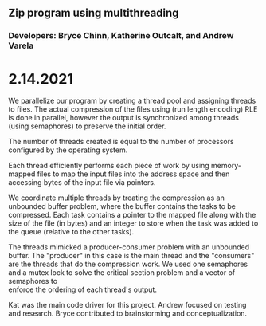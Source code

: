 ## Zip program using multithreading
### Developers: Bryce Chinn, Katherine Outcalt, and Andrew Varela
# 2.14.2021

We parallelize our program by creating a thread pool and assigning threads
to files. The actual compression of the files using (run length encoding)
RLE is done in parallel, however the output is synchronized among threads 
(using semaphores) to preserve the initial order. 

The number of threads created is equal to the number of processors configured
by the operating system.

Each thread efficiently performs each piece of work by using memory-mapped
files to map the input files into the address space and then accessing
bytes of the input file via pointers. 

We coordinate multiple threads by treating the compression as an unbounded
buffer problem, where the buffer contains the tasks to be compressed.
Each task contains a pointer to the mapped file along with the size of
the file (in bytes) and an integer to store when the task was added to the
queue (relative to the other tasks). 

The threads mimicked a producer-consumer problem with an unbounded buffer.
The "producer" in this case is the main thread and the "consumers" are the 
threads that do the compression work. We used one semaphores and a mutex lock 
to solve the critical section problem and a vector of semaphores to  
enforce the ordering of each thread's output.

Kat was the main code driver for this project. Andrew focused on testing and
research. Bryce contributed to brainstorming and conceptualization.
